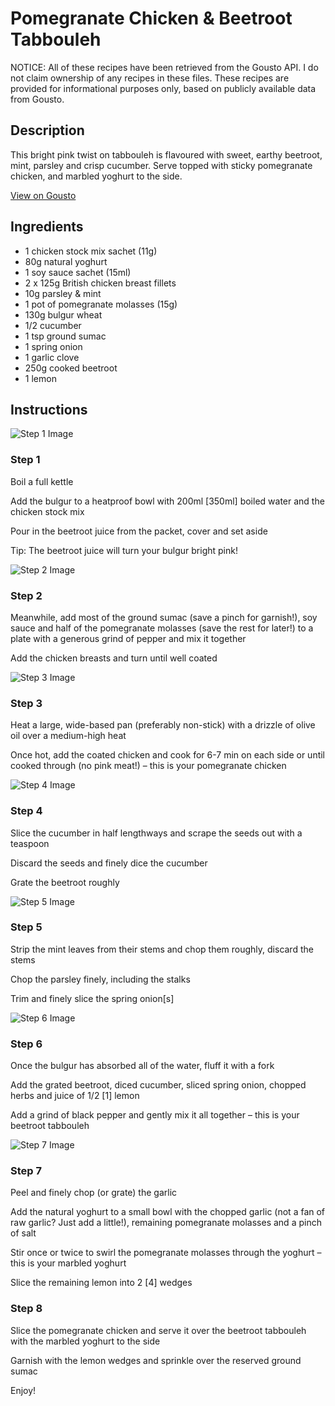 # Pomegranate Chicken & Beetroot Tabbouleh

NOTICE: All of these recipes have been retrieved from the Gousto API. I do not claim ownership of any recipes in these files. These recipes are provided for informational purposes only, based on publicly available data from Gousto.

## Description

This bright pink twist on tabbouleh is flavoured with sweet, earthy beetroot, mint, parsley and crisp cucumber. Serve topped with sticky pomegranate chicken, and marbled yoghurt to the side.

[View on Gousto](https://www.gousto.co.uk/recipes/cookbook/pomegranate-chicken-beetroot-tabbouleh)

## Ingredients

- 1 chicken stock mix sachet (11g)
- 80g natural yoghurt
- 1 soy sauce sachet (15ml)
- 2 x 125g British chicken breast fillets
- 10g parsley & mint
- 1 pot of pomegranate molasses (15g)
- 130g bulgur wheat
- 1/2 cucumber
- 1 tsp ground sumac
- 1 spring onion
- 1 garlic clove
- 250g cooked beetroot
- 1 lemon

## Instructions

![Step 1 Image](https://production-media.gousto.co.uk/cms/recipe-step-image/step-1-1612880255607-x200.jpg)

### Step 1

Boil a full kettle

Add the bulgur to a heatproof bowl with 200ml <span class="text-danger">[350ml]</span> boiled water and the chicken stock mix

Pour in the beetroot juice from the packet, cover and set aside

Tip: The beetroot juice will turn your bulgur bright pink!

![Step 2 Image](https://production-media.gousto.co.uk/cms/recipe-step-image/step-2-1612880274598-x200.jpg)

### Step 2

Meanwhile, add most of the ground sumac (save a pinch for garnish!), soy sauce and half of the pomegranate molasses (save the rest for later!) to a plate with a generous grind of pepper and mix it together

Add the chicken breasts and turn until well coated

![Step 3 Image](https://production-media.gousto.co.uk/cms/recipe-step-image/step-3-1612880283904-x200.jpg)

### Step 3

Heat a large, wide-based pan (preferably non-stick) with a drizzle of olive oil over a medium-high heat

Once hot, add the coated chicken and cook for 6-7 min on each side or until cooked through (no pink meat!) – this is your pomegranate chicken

![Step 4 Image](https://production-media.gousto.co.uk/cms/recipe-step-image/step-4-1612880299827-x200.jpg)

### Step 4

Slice the cucumber in half lengthways and scrape the seeds out with a teaspoon

Discard the seeds and finely dice the cucumber

Grate the beetroot roughly

![Step 5 Image](https://production-media.gousto.co.uk/cms/recipe-step-image/step-5-1612880306431-x200.jpg)

### Step 5

Strip the mint leaves from their stems and chop them roughly, discard the stems

Chop the parsley finely, including the stalks

Trim and finely slice the spring onion<span class="text-danger">[s]</span>

![Step 6 Image](https://production-media.gousto.co.uk/cms/recipe-step-image/step-6-1612880318175-x200.jpg)

### Step 6

Once the bulgur has absorbed all of the water, fluff it with a fork

Add the grated beetroot, diced cucumber, sliced spring onion, chopped herbs and juice of 1/2 <span class="text-danger">[1]</span> lemon

Add a grind of black pepper and gently mix it all together – this is your beetroot tabbouleh

![Step 7 Image](https://production-media.gousto.co.uk/cms/recipe-step-image/step-7-1612880334998-x200.jpg)

### Step 7

Peel and finely chop (or grate) the garlic

Add the natural yoghurt to a small bowl with the chopped garlic (not a fan of raw garlic? Just add a little!), remaining pomegranate molasses and a pinch of salt

Stir once or twice to swirl the pomegranate molasses through the yoghurt – this is your marbled yoghurt

Slice the remaining lemon into 2 <span class="text-danger">[4]</span> wedges

### Step 8

Slice the pomegranate chicken and serve it over the beetroot tabbouleh with the marbled yoghurt to the side

Garnish with the lemon wedges and sprinkle over the reserved ground sumac

Enjoy!

